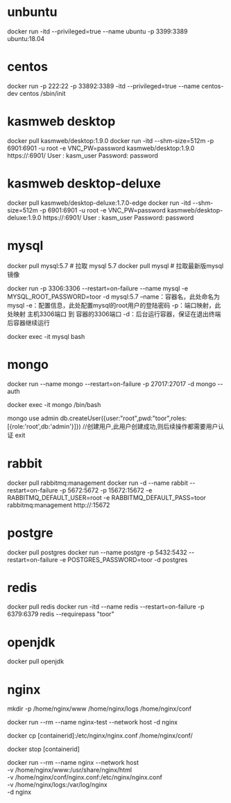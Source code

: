 # unbuntu 
docker run -itd --privileged=true --name ubuntu -p 3399:3389 ubuntu:18.04

# centos 
docker run -p 222:22 -p 33892:3389 -itd --privileged=true --name centos-dev centos /sbin/init

# kasmweb desktop
docker pull kasmweb/desktop:1.9.0
docker run -itd --shm-size=512m -p 6901:6901 -u root -e VNC_PW=password kasmweb/desktop:1.9.0
https://<ip>:6901/
User : kasm_user
Password: password

# kasmweb desktop-deluxe
docker pull kasmweb/desktop-deluxe:1.7.0-edge
docker run -itd --shm-size=512m -p 6901:6901 -u root -e VNC_PW=password kasmweb/desktop-deluxe:1.9.0
https://<ip>:6901/
User : kasm_user
Password: password

# mysql

docker pull mysql:5.7   # 拉取 mysql 5.7
docker pull mysql       # 拉取最新版mysql镜像

docker run -p 3306:3306 --restart=on-failure --name mysql -e MYSQL_ROOT_PASSWORD=toor -d mysql:5.7
–name：容器名，此处命名为mysql
-e：配置信息，此处配置mysql的root用户的登陆密码
-p：端口映射，此处映射 主机3306端口 到 容器的3306端口
-d：后台运行容器，保证在退出终端后容器继续运行

docker exec -it mysql bash

# mongo
docker run --name mongo --restart=on-failure -p 27017:27017 -d mongo --auth

docker exec -it mongo /bin/bash

mongo
use admin
db.createUser({user:"root",pwd:"toor",roles:[{role:'root',db:'admin'}]})   //创建用户,此用户创建成功,则后续操作都需要用户认证
exit

# rabbit
docker pull rabbitmq:management
docker run -d --name rabbit --restart=on-failure -p 5672:5672 -p 15672:15672 -e RABBITMQ_DEFAULT_USER=root -e RABBITMQ_DEFAULT_PASS=toor rabbitmq:management
http://<hostname>:15672

# postgre
docker pull postgres
docker run --name postgre -p 5432:5432 --restart=on-failure -e POSTGRES_PASSWORD=toor -d postgres

# redis
docker pull redis
docker run -itd --name redis --restart=on-failure -p 6379:6379 redis --requirepass "toor"

# openjdk
docker pull openjdk

# nginx
mkdir -p /home/nginx/www /home/nginx/logs /home/nginx/conf

docker run --rm --name nginx-test --network host -d nginx

docker cp [containerid]:/etc/nginx/nginx.conf /home/nginx/conf/

docker stop [containerid]

docker run --rm --name nginx --network host  \
  -v /home/nginx/www:/usr/share/nginx/html \
  -v /home/nginx/conf/nginx.conf:/etc/nginx/nginx.conf \
  -v /home/nginx/logs:/var/log/nginx \
  -d nginx